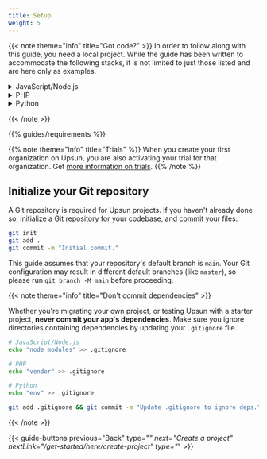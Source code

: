 ```yaml
---
title: Setup
weight: 5
---
```


{{< note theme="info" title="Got code?" >}}
In order to follow along with this guide, you need a local project.
While the guide has been written to accommodate the following stacks, it is not limited to just those listed and are here only as examples.

<!-- Examples:
- [Express installation guide](https://expressjs.com/en/starter/installing.html)
- [Next.js installation guide](https://nextjs.org/docs/getting-started/installation)
- [Strapi installation guide](https://docs.strapi.io/dev-docs/installation) -->

<details>
  <summary>JavaScript/Node.js</summary>

- [Express installation guide](https://expressjs.com/en/starter/installing.html)
- [Next.js installation guide](https://nextjs.org/docs/getting-started/installation)
- [Strapi installation guide](https://docs.strapi.io/dev-docs/installation)

</details>

<details>
  <summary>PHP</summary>

- [Laravel installation guide](https://laravel.com/docs/10.x#creating-a-laravel-project)
- [Symfony installation guide](/get-started/stacks/symfony/_index.md)

</details>

<details>
  <summary>Python</summary>

- [Flask installation guide](https://flask.palletsprojects.com/en/2.3.x/installation)
- [Django installation guide](https://docs.djangoproject.com/en/5.0/intro/tutorial01/)
</details>

{{< /note >}}

{{% guides/requirements %}}

{{% note theme="info" title="Trials" %}}
When you create your first organization on Upsun, you are also activating your trial for that organization.
Get [more information on trials](/glossary#trial).
{{% /note %}}

## Initialize your Git repository

A Git repository is required for Upsun projects.
If you haven't already done so, initialize a Git repository for your codebase, and commit your files:

```bash {location="Terminal"}
git init
git add .
git commit -m "Initial commit."
```

This guide assumes that your repository's default branch is `main`.
Your Git configuration may result in different default branches (like `master`), so please run `git branch -M main` before proceeding.

{{< note theme="info" title="Don't commit dependencies" >}}

Whether you're migrating your own project, or testing Upsun with a starter project, **never commit your app's dependencies**.
Make sure you ignore directories containing dependencies by updating your `.gitignore` file.

```bash
# JavaScript/Node.js
echo "node_modules" >> .gitignore

# PHP
echo "vendor" >> .gitignore

# Python
echo "env" >> .gitignore

git add .gitignore && git commit -m "Update .gitignore to ignore deps."
```

{{< /note >}}

{{< guide-buttons previous="Back" type="*" next="Create a project" nextLink="/get-started/here/create-project" type="*" >}}
